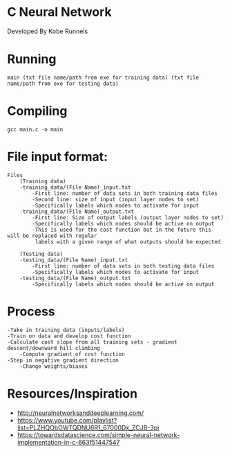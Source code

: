 # C Neural Network

Developed By Kobe Runnels

# Running
	main (txt file name/path from exe for training data) (txt file name/path from exe for testing data)
	
# Compiling
	gcc main.c -o main

# File input format:
	Files
		(Training data)
		-training_data/(File Name)_input.txt
			-First line: number of data sets in both training data files 
			-Second line: size of input (input layer nodes to set)
			-Specifically labels which nodes to activate for input 
		-training_data/(File Name)_output.txt
			-First line: Size of output labels (output layer nodes to set)
			-Specifically labels which nodes should be active on output 
			-This is used for the cost function but in the future this will be replaced with regular
			 labels with a given range of what outputs should be expected
		
		(Testing data)
		-testing_data/(File Name)_input.txt
			-First line: number of data sets in both testing data files 
			-Specifically labels which nodes to activate for input 
		-testing_data/(File Name)_output.txt
			-Specifically labels which nodes should be active on output 
		
# Process
	-Take in training data (inputs/labels)
	-Train on data and develop cost function
	-Calculate cost slope from all training sets - gradient descent/downward hill climbing  
		-Compute gradient of cost function 
	-Step in negative gradient direction 
		-Change weights/biases 
				
# Resources/Inspiration
- http://neuralnetworksanddeeplearning.com/
- https://www.youtube.com/playlist?list=PLZHQObOWTQDNU6R1_67000Dx_ZCJB-3pi
- https://towardsdatascience.com/simple-neural-network-implementation-in-c-663f51447547